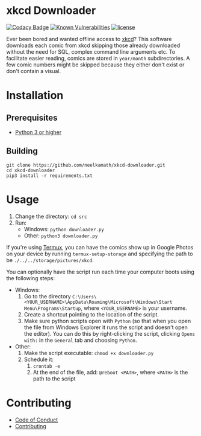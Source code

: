 # xkcd Downloader

[![Codacy Badge](https://api.codacy.com/project/badge/Grade/c4934e37fee44c27a3e8848974c907b7)](https://www.codacy.com/app/neelkamath/xkcd-downloader?utm_source=github.com&amp;utm_medium=referral&amp;utm_content=neelkamath/xkcd-downloader&amp;utm_campaign=Badge_Grade)
[![Known Vulnerabilities](https://snyk.io/test/github/neelkamath/xkcd-downloader/badge.svg)](https://snyk.io/test/github/neelkamath/xkcd-downloader)
[![license](https://img.shields.io/github/license/mashape/apistatus.svg)](LICENSE)

Ever been bored and wanted offline access to [xkcd](https://xkcd.com/)? This software downloads each comic from xkcd skipping those already downloaded without the need for SQL, complex command line arguments etc. To facilitate easier reading, comics are stored in `year/month` subdirectories. A few comic numbers might be skipped because they either don't exist or don't contain a visual.

# Installation

## Prerequisites

- [Python 3 or higher](https://www.python.org/downloads/)

## Building

```shell
git clone https://github.com/neelkamath/xkcd-downloader.git
cd xkcd-downloader
pip3 install -r requirements.txt
```

# Usage

1. Change the directory: `cd src`
1. Run:
    - Windows: `python downloader.py`
    - Other: `python3 downloader.py`
    
If you're using [Termux](https://play.google.com/store/apps/details?id=com.termux&hl=en), you can have the comics show up in Google Photos on your device by running `termux-setup-storage` and specifying the path to be `./../../storage/pictures/xkcd`.

You can optionally have the script run each time your computer boots using the following steps:
- Windows:
    1. Go to the directory `C:\Users\<YOUR_USERNAME>\AppData\Roaming\Microsoft\Windows\Start Menu\Programs\Startup`, where `<YOUR_USERNAME>` is your username.
    1. Create a shortcut pointing to the location of the script.
    1. Make sure python scripts open with `Python` (so that when you open the file from Windows Explorer it runs the script and doesn't open the editor). You can do this by right-clicking the script, clicking `Opens with:` in the `General` tab and choosing `Python`.
- Other:
    1. Make the script executable: `chmod +x downloader.py`
    1. Schedule it:
        1. `crontab -e`
        1. At the end of the file, add: `@reboot <PATH>`, where `<PATH>` is the path to the script

# Contributing

- [Code of Conduct](CODE_OF_CONDUCT.md)
- [Contributing](CONTRIBUTING.md)
